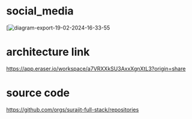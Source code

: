 # social_media
[![diagram-export-19-02-2024-16-33-55](https://i.ibb.co/hV1k55m/Screenshot-from-2024-02-19-16-53-42.png)
# architecture link
https://app.eraser.io/workspace/a7VRXXkSU3AxxXgnXtL3?origin=share
# source code 
https://github.com/orgs/surajit-full-stack/repositories
